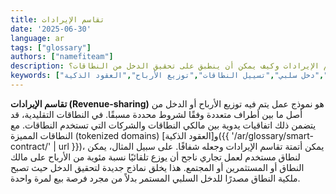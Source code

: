 ```yaml
---
title: تقاسم الإيرادات
date: '2025-06-30'
language: ar
tags: ["glossary"]
authors: ["namefiteam"]
description: ما هو تقاسم الإيرادات وكيف يمكن أن ينطبق على تحقيق الدخل من النطاقات؟
keywords: ["تقاسم الإيرادات","دخل سلبي","تسييل النطاقات","توزيع الأرباح","العقود الذكية"]
---
```



**تقاسم الإيرادات (Revenue-sharing)** هو نموذج عمل يتم فيه توزيع الأرباح أو الدخل من أصل ما بين أطراف متعددة وفقًا لشروط محددة مسبقًا. في النطاقات التقليدية، قد يتضمن ذلك اتفاقيات يدوية بين مالكي النطاقات والشركات التي تستخدم النطاقات. مع النطاقات المميزة (tokenized domains) و[العقود الذكية]({{ '/ar/glossary/smart-contract/' | url }})، يمكن أتمتة تقاسم الإيرادات وجعله شفافًا. على سبيل المثال، يمكن لنطاق مستخدم لعمل تجاري ناجح أن يوزع تلقائيًا نسبة مئوية من الأرباح على مالك النطاق أو المستثمرين أو المجتمع. هذا يخلق نماذج جديدة لتحقيق الدخل حيث تصبح ملكية النطاق مصدرًا للدخل السلبي المستمر بدلاً من مجرد فرصة بيع لمرة واحدة.